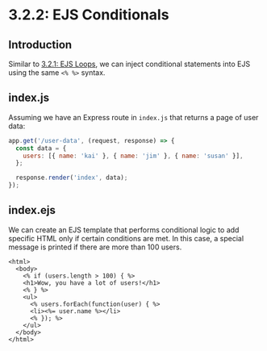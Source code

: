 # 3.2.2: EJS Conditionals

## Introduction

Similar to [3.2.1: EJS Loops](3.2.1-ejs-loops.md), we can inject conditional statements into EJS using the same `<% %>` syntax.

## index.js

Assuming we have an Express route in `index.js` that returns a page of user data:

```javascript
app.get('/user-data', (request, response) => {
  const data = {
    users: [{ name: 'kai' }, { name: 'jim' }, { name: 'susan' }],
  };

  response.render('index', data);
});
```

## index.ejs

We can create an EJS template that performs conditional logic to add specific HTML only if certain conditions are met. In this case, a special message is printed if there are more than 100 users.

```markup
<html>
  <body>
    <% if (users.length > 100) { %>
    <h1>Wow, you have a lot of users!</h1>
    <% } %>
    <ul>
      <% users.forEach(function(user) { %>
      <li><%= user.name %></li>
      <% }); %>
    </ul>
  </body>
</html>
```

